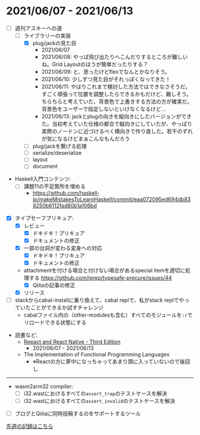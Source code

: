 # 2021/06/07 - 2021/06/13

- [ ] 週刊アスキーへの道
    - [ ] ライブラリーの実装
        - [x] plug/jackの見た目
            - 2021/06/07
            - 2021/06/08: やっぱ飛び出たりへこんだりするところが難しいね。Grid Layoutのほうが簡単だったりする？
            - 2021/06/09: と、思ったけどflexでなんとかなりそう。
            - 2021/06/10: 少しずつ見た目がそれっぽくなってきた！
            - 2021/06/11: やはりこれまで検討した方法ではできなさそうだ。すごく頑張って位置を調整したらできるかもだけど、難しそう。ちらちらと考えていた、背景色で上書きする方法の方が確実だ。背景色をユーザーで指定しないといけなくなるけど...
            - 2021/06/13: jackとplugの向きを縦向きにしたバージョンができた。当初考えていた仕様の都合で縦向きにしていたが、やっぱり実際のノードンに近づけるべく横向きで作り直した。若干のずれが気になるけどまぁこんなもんだろう
        - [ ] plug/jackを繋げる処理
        - [ ] serialize/deserialize
        - [ ] layout
        - [ ] document
- Haskell入門コンテンツ:
    - [ ] 課題11の不足箇所を埋める
        - <https://github.com/haskell-jp/makeMistakesToLearnHaskell/commit/eaa072095ed694db838250b6112fad80b1a106bd>
- [x] タイプセーフプリキュア:
    - [x] レビュー
        - [x] ドキドキ！プリキュア
        - [x] ドキュメントの修正
    - [x] 一部の台詞が変わる変身への対応
        - [x] ドキドキ！プリキュア
        - [x] ドキュメントの修正
    - attachmentを付ける場合と付けない場合があるspecial itemを適切に処理する <https://github.com/igrep/typesafe-precure/issues/44>
        - [x] Qiitaの記事の修正
    - [x] リリース
- [ ] stackからcabal-installに乗り換えて、cabal replで、私がstack replでやっていたことができるか試すチャレンジ
    - cabalファイル内の（other-modulesも含む）すべてのモジュールを`:r`でリロードできる状態にする
- 読書など:
    - [Reeact and React Native - Third Edition](https://www.packtpub.com/product/react-and-react-native-third-edition/9781839211140)
        - 2021/06/07 - 2021/06/13
    - The Implementation of Functional Programming Languages
        - ※Reactの方に夢中になっちゃってあまり頭に入っていないので後回し

------

- wasm2arm32 compiler:
    - [ ] i32.wastにおけるすべての`assert_trap`のテストケースを解決
    - [ ] i32.wastにおけるすべての`assert_invalid`のテストケースを解決
- [ ] ブログとQiitaに同時投稿するのをサポートするツール

[先週の記録はこちら](https://github.com/igrep/daily-commits/blob/9cb957d26f4859c6478fcf8c8d2609a476c2ee20/yesterday.md)
